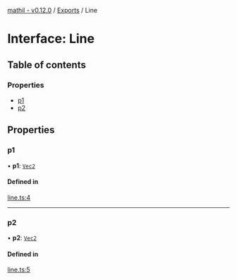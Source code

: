 [mathil - v0.12.0](../README.md) / [Exports](../modules.md) / Line

# Interface: Line

## Table of contents

### Properties

- [p1](Line.md#p1)
- [p2](Line.md#p2)

## Properties

### p1

• **p1**: [`Vec2`](Vec2.md)

#### Defined in

[line.ts:4](https://github.com/eransed/mathil/blob/3e71dd6/src/line.ts#L4)

___

### p2

• **p2**: [`Vec2`](Vec2.md)

#### Defined in

[line.ts:5](https://github.com/eransed/mathil/blob/3e71dd6/src/line.ts#L5)
